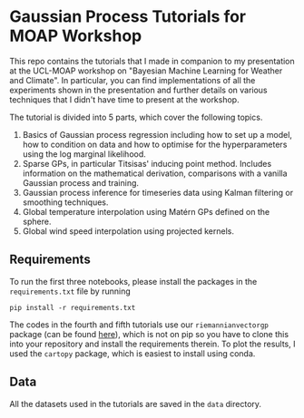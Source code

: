 # Gaussian Process Tutorials for MOAP Workshop

This repo contains the tutorials that I made in companion to my presentation at the UCL-MOAP workshop on "Bayesian Machine Learning for Weather and Climate". In particular, you can find implementations of all the experiments shown in the presentation and further details on various techniques that I didn't have time to present at the workshop.

The tutorial is divided into 5 parts, which cover the following topics.
1. Basics of Gaussian process regression including how to set up a model, how to condition on data and how to optimise for the hyperparameters using the log marginal likelihood.
2. Sparse GPs, in particular Titsisas' inducing point method. Includes information on the mathematical derivation, comparisons with a vanilla Gaussian process and training.
3. Gaussian process inference for timeseries data using Kalman filtering or smoothing techniques.
4. Global temperature interpolation using Matérn GPs defined on the sphere.
5. Global wind speed interpolation using projected kernels.

## Requirements
To run the first three notebooks, please install the packages in the `requirements.txt` file by running
```
pip install -r requirements.txt
```
The codes in the fourth and fifth tutorials use our `riemannianvectorgp` package (can be found [here](https://github.com/MJHutchinson/ExtrinsicGaugeIndependentVectorGPs/tree/main/riemannianvectorgp)), which is not on pip so you have to clone this into your repository and install the requirements therein. To plot the results, I used the `cartopy` package, which is easiest to install using conda.

## Data
All the datasets used in the tutorials are saved in the `data` directory.
